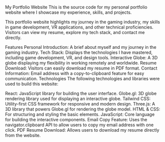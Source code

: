 

My Portfolio Website
This is the source code for my personal portfolio website where I showcase my experience, skills, and projects.

This portfolio website highlights my journey in the gaming industry, my skills in game development, VR applications, and other technical proficiencies. Visitors can view my resume, explore my tech stack, and contact me directly.

Features
Personal Introduction: A brief about myself and my journey in the gaming industry.
Tech Stack: Displays the technologies I have mastered, including game development, VR, and design tools.
Interactive Globe: A 3D globe displaying my flexibility in working remotely and worldwide.
Resume Download: Visitors can easily download my resume in PDF format.
Contact Information: Email address with a copy-to-clipboard feature for easy communication.
Technologies
The following technologies and libraries were used to build this website:

React: JavaScript library for building the user interface.
Globe.gl: 3D globe rendering library used for displaying an interactive globe.
Tailwind CSS: Utility-first CSS framework for responsive and modern design.
Three.js: A 3D library that powers Globe.gl for rendering the globe model.
HTML & CSS: For structuring and styling the basic elements.
JavaScript: Core language for building the interactive components.
Email Copy Feature: Uses the navigator.clipboard API to allow users to copy my email address with one click.
PDF Resume Download: Allows users to download my resume directly from the website.
